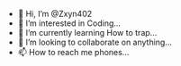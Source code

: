 - 👋 Hi, I’m @Zxyn402
- 👀 I’m interested in Coding...
- 🌱 I’m currently learning How to trap...
- 💞️ I’m looking to collaborate on anything...
- 📫 How to reach me phones...

<!---
Zxyn402/Zxyn402 is a ✨ special ✨ repository because its `README.md` (this file) appears on your GitHub profile.
You can click the Preview link to take a look at your changes.
--->
